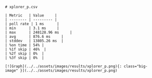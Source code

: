 
    # xplorer_p.csv

    | Metric   | Value     |
    | -------- | --------- |
    | poll rate | 1 ms      |
    | min      | 3.1 ms     |
    | max      | 248128.96 ms     |
    | avg      | 876.6 ms     |
    | stddev   | 13805.26 ms  |
    | %on time | 54% |
    | %1f skip | 46%  |
    | %2f skip | 0%  |
    | %3f skip | 0%  |

    [![Graph](../../assets/images/results/xplorer_p.png){: class="big-image" }](../../assets/images/results/xplorer_p.png)

    